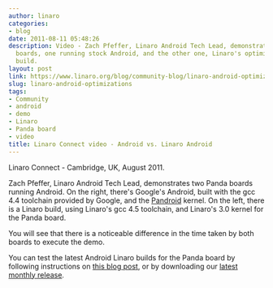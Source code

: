 ```yaml
---
author: linaro
categories:
- blog
date: 2011-08-11 05:48:26
description: Video - Zach Pfeffer, Linaro Android Tech Lead, demonstrates two Panda
  boards, one running stock Android, and the other one, Linaro's optimized Android
  build.
layout: post
link: https://www.linaro.org/blog/community-blog/linaro-android-optimizations/
slug: linaro-android-optimizations
tags:
- Community
- android
- demo
- Linaro
- Panda board
- video
title: Linaro Connect video - Android vs. Linaro Android
---
```


Linaro Connect - Cambridge, UK, August 2011.

Zach Pfeffer, Linaro Android Tech Lead, demonstrates two Panda boards running Android. On the right, there's Google's Android, built with the gcc 4.4 toolchain provided by Google, and the [Pandroid](http://code.google.com/p/pandroid/) kernel. On the left, there is a Linaro build, using Linaro's gcc 4.5 toolchain, and Linaro's 3.0 kernel for the Panda board.

You will see that there is a noticeable difference in the time taken by both boards to execute the demo.

You can test the latest Android Linaro builds for the Panda board by following instructions on [this blog post](https://www.linaro.org/linaro-blog/2011/05/31/linaro-android-build-service-video/), or by downloading our [latest monthly release](https://www.linaro.org/downloads/).